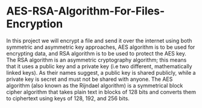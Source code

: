 # AES-RSA-Algorithm-For-Files-Encryption
In this project we will encrypt a file and send it over the internet using both symmetric and 
asymmetric key approaches, AES algorithm is to be used for encrypting data, and RSA
algorithm is to be used to protect the AES key.
The RSA algorithm is an asymmetric cryptography algorithm; this means that it uses a public 
key and a private key (i.e two different, mathematically linked keys). As their names suggest, 
a public key is shared publicly, while a private key is secret and must not be shared with 
anyone. The AES algorithm (also known as the Rijndael algorithm) is a symmetrical block 
cipher algorithm that takes plain text in blocks of 128 bits and converts them to ciphertext 
using keys of 128, 192, and 256 bits.
